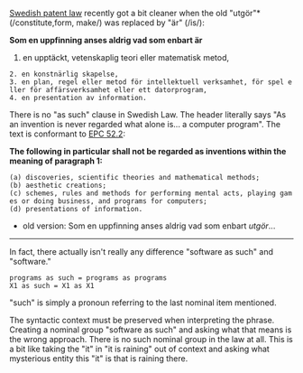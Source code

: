 [Swedish patent
law](http://www.notisum.se/rnp/sls/lag/19670837.HTM "wikilink") recently
got a bit cleaner when the old \"utgör\"\* (/constitute,form, make/) was
replaced by \"är\" (/is/):

**Som en uppfinning anses aldrig vad som enbart är**

1.  en upptäckt, vetenskaplig teori eller matematisk metod,

`2. en konstnärlig skapelse,`\
`3. en plan, regel eller metod för intellektuell verksamhet, för spel eller för affärsverksamhet eller ett datorprogram,`\
`4. en presentation av information.`

There is no \"as such\" clause in Swedish Law. The header literally says
\"As an invention is never regarded what alone is\... a computer
program\". The text is conformant to [EPC
52.2](http://www.european-patent-office.org/legal/epc/e/ar52.html "wikilink"):

**The following in particular shall not be regarded as inventions within
the meaning of paragraph 1:**

`(a) discoveries, scientific theories and mathematical methods;`\
`(b) aesthetic creations;`\
`(c) schemes, rules and methods for performing mental acts, playing games or doing business, and programs for computers;`\
`(d) presentations of information. `

-   old version: Som en uppfinning anses aldrig vad som enbart
    *utgör*\...

------------------------------------------------------------------------

In fact, there actually isn\'t really any difference \"software as
such\" and \"software.\"

`programs as such = programs as programs`\
`X1 as such = X1 as X1`

\"such\" is simply a pronoun referring to the last nominal item
mentioned.

The syntactic context must be preserved when interpreting the phrase.
Creating a nominal group \"software as such\" and asking what that means
is the wrong approach. There is no such nominal group in the law at all.
This is a bit like taking the \"it\" in \"it is raining\" out of context
and asking what mysterious entity this \"it\" is that is raining there.
